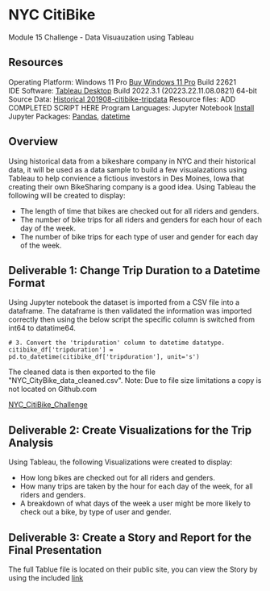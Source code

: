 # NYC CitiBike
Module 15 Challenge - Data Visuauzation using Tableau

## Resources
Operating Platform: Windows 11 Pro [Buy Windows 11 Pro](https://www.microsoft.com/en-us/d/windows-11-pro/dg7gmgf0d8h4?rtc=1) Build 22621</br>
IDE Software: [Tableau Desktop](https://www.tableau.com/products/desktop/download) Build 2022.3.1 (20223.22.11.08.0821) 64-bit</br>
Source Data: [Historical 201908-citibike-tripdata](https://s3.amazonaws.com/tripdata/201908-citibike-tripdata.csv.zip)
Resource files: ADD COMPLETED SCRIPT HERE
Program Languages: Jupyter Notebook [Install](https://jupyter.org/install)
Jupyter Packages: [Pandas](https://pandas.pydata.org/), [datetime](https://pandas.pydata.org/docs/user_guide/timeseries.html)

## Overview
Using historical data from a bikeshare company in NYC and their historical data, it will be used as a data sample to build a few visualazations using Tableau to help convience a fictious investors in Des Moines, Iowa that creating their own BikeSharing company is a good idea. Using Tableau the following will be created to display: 
* The length of time that bikes are checked out for all riders and genders.
* The number of bike trips for all riders and genders for each hour of each day of the week.
* The number of bike trips for each type of user and gender for each day of the week.

## Deliverable 1: Change Trip Duration to a Datetime Format
Using Jupyter notebook the dataset is imported from a CSV file into a dataframe. The dataframe is then validated the information was imported correctly then using the below script the specific column is switched from int64 to datatime64. 
```
# 3. Convert the 'tripduration' column to datetime datatype.
citibike_df['tripduration'] = pd.to_datetime(citibike_df['tripduration'], unit='s')
```
The cleaned data is then exported to the file "NYC_CityBike_data_cleaned.csv". 
Note: Due to file size limitations a copy is not located on Github.com

[NYC_CitiBike_Challenge](/NYC_CitiBike_Challenge.ipynb)

## Deliverable 2: Create Visualizations for the Trip Analysis
Using Tableau, the following Visualizations were created to display:  
* How long bikes are checked out for all riders and genders.
* How many trips are taken by the hour for each day of the week, for all riders and genders.
* A breakdown of what days of the week a user might be more likely to check out a bike, by type of user and gender.


## Deliverable 3: Create a Story and Report for the Final Presentation
The full Tablue file is located on their public site, you can view the Story by using the included [link](https://public.tableau.com/app/profile/jason.smith2061/viz/Mod15Challenge/Story1) 



